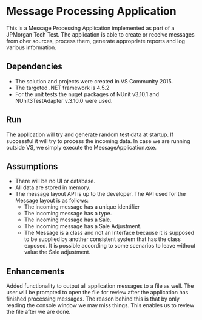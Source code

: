 # Message Processing Application

This is a Message Processing Application implemented as part of a JPMorgan Tech Test.
The application is able to create or receive messages from oher sources, process them, generate appropriate reports and log various information.

## Dependencies
- The solution and projects were created in VS Community 2015.
- The targeted .NET framework is 4.5.2
- For the unit tests the nuget packages of NUnit v3.10.1 and NUnit3TestAdapter v.3.10.0 were used.

## Run
The application will try and generate random test data at startup. If successful it will try to process the incoming data. In case we are running outside VS, we simply execute the MessageApplication.exe.

## Assumptions
- There will be no UI or database.
- All data are stored in memory.
- The message layout API is up to the developer. The API used for the Message layout is as follows:
  - The incoming message has a unique identifier
  - The incoming message has a type.
  - The incoming message has a Sale.
  - The incoming message has a Sale Adjustment.
  - The Message is a class and not an Interface because it is supposed to be supplied by another consistent system that has the class exposed.
It is possible according to some scenarios to leave without value the Sale adjustment.


## Enhancements
Added functionality to output all application messages to a file as well. The user will be prompted to open the file for review after the application has finished processing messages. The reason behind this is that by only reading the console window we may miss things. This enables us to review the file after we are done.

